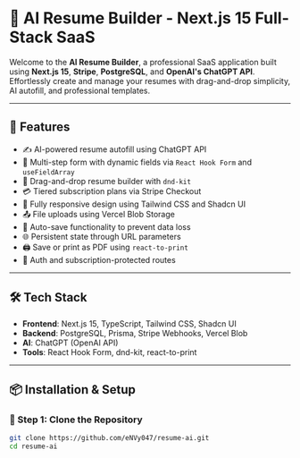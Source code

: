 # 🧠 AI Resume Builder - Next.js 15 Full-Stack SaaS

Welcome to the **AI Resume Builder**, a professional SaaS application built using **Next.js 15**, **Stripe**, **PostgreSQL**, and **OpenAI's ChatGPT API**. Effortlessly create and manage your resumes with drag-and-drop simplicity, AI autofill, and professional templates.

---

## 🚀 Features

- ✍️ AI-powered resume autofill using ChatGPT API
- 📝 Multi-step form with dynamic fields via `React Hook Form` and `useFieldArray`
- 🧲 Drag-and-drop resume builder with `dnd-kit`
- 💳 Tiered subscription plans via Stripe Checkout
- 📱 Fully responsive design using Tailwind CSS and Shadcn UI
- 📤 File uploads using Vercel Blob Storage
- 💾 Auto-save functionality to prevent data loss
- 🌐 Persistent state through URL parameters
- 🖨️ Save or print as PDF using `react-to-print`
- 🔐 Auth and subscription-protected routes

---

## 🛠 Tech Stack

- **Frontend**: Next.js 15, TypeScript, Tailwind CSS, Shadcn UI
- **Backend**: PostgreSQL, Prisma, Stripe Webhooks, Vercel Blob
- **AI**: ChatGPT (OpenAI API)
- **Tools**: React Hook Form, dnd-kit, react-to-print

---

## 📦 Installation & Setup

### 🔹 Step 1: Clone the Repository

```bash
git clone https://github.com/eNVy047/resume-ai.git
cd resume-ai
